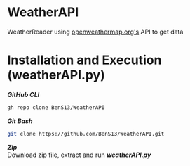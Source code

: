 # WeatherAPI
WeatherReader using [openweathermap.org's](https://openweathermap.org/current) API to get data

# Installation and Execution (weatherAPI.py)
***GitHub CLI***
```bash
gh repo clone BenS13/WeatherAPI
```
***Git Bash***
```bash
git clone https://github.com/BenS13/WeatherAPI.git
```
***Zip*** <br />
Download zip file, extract and run ***weatherAPI.py***


